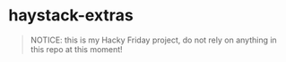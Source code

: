 # haystack-extras

> NOTICE: this is my Hacky Friday project, do not rely on anything in this repo at this moment!
